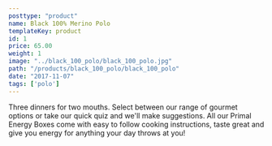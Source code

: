 ```yaml
---
posttype: "product"
name: Black 100% Merino Polo
templateKey: product
id: 1
price: 65.00
weight: 1
image: "../black_100_polo/black_100_polo.jpg"
path: "/products/black_100_polo/black_100_polo"
date: "2017-11-07"
tags: ['polo']
---
```


<!-- ![alt text](/products/black_100_polo/black_100_polo.jpg) -->

Three dinners for two mouths. Select between our range of gourmet options or take our quick quiz and we'll make suggestions. All our Primal Energy Boxes come with easy to follow cooking instructions, taste great and give you energy for anything your day throws at you!
